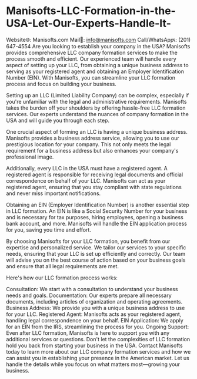 # Manisofts-LLC-Formation-in-the-USA-Let-Our-Experts-Handle-It-
Website🌐: Manisofts.com Mail📩: info@manisofts.com Call/WhatsApp📞: (201) 647-4554
Are you looking to establish your company in the USA? Manisofts provides comprehensive LLC company formation services to make the process smooth and efficient. Our experienced team will handle every aspect of setting up your LLC, from obtaining a unique business address to serving as your registered agent and obtaining an Employer Identification Number (EIN). With Manisofts, you can streamline your LLC formation process and focus on building your business.

Setting up an LLC (Limited Liability Company) can be complex, especially if you're unfamiliar with the legal and administrative requirements. Manisofts takes the burden off your shoulders by offering hassle-free LLC formation services. Our experts understand the nuances of company formation in the USA and will guide you through each step.

One crucial aspect of forming an LLC is having a unique business address. Manisofts provides a business address service, allowing you to use our prestigious location for your company. This not only meets the legal requirement for a business address but also enhances your company's professional image.

Additionally, every LLC in the USA must have a registered agent. A registered agent is responsible for receiving legal documents and official correspondence on behalf of your LLC. Manisofts can act as your registered agent, ensuring that you stay compliant with state regulations and never miss important notifications.

Obtaining an EIN (Employer Identification Number) is another essential step in LLC formation. An EIN is like a Social Security Number for your business and is necessary for tax purposes, hiring employees, opening a business bank account, and more. Manisofts will handle the EIN application process for you, saving you time and effort.

By choosing Manisofts for your LLC formation, you benefit from our expertise and personalized service. We tailor our services to your specific needs, ensuring that your LLC is set up efficiently and correctly. Our team will advise you on the best course of action based on your business goals and ensure that all legal requirements are met.

Here's how our LLC formation process works:

Consultation: We start with a consultation to understand your business needs and goals.
Documentation: Our experts prepare all necessary documents, including articles of organization and operating agreements.
Business Address: We provide you with a unique business address to use for your LLC.
Registered Agent: Manisofts acts as your registered agent, handling legal correspondence on your behalf.
EIN Application: We apply for an EIN from the IRS, streamlining the process for you.
Ongoing Support: Even after LLC formation, Manisofts is here to support you with any additional services or questions.
Don't let the complexities of LLC formation hold you back from starting your business in the USA. Contact Manisofts today to learn more about our LLC company formation services and how we can assist you in establishing your presence in the American market. Let us handle the details while you focus on what matters most—growing your business.

